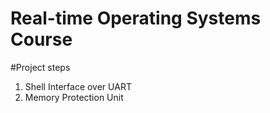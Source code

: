 # Real-time Operating Systems Course
#Project steps
1. Shell Interface over UART
2. Memory Protection Unit
